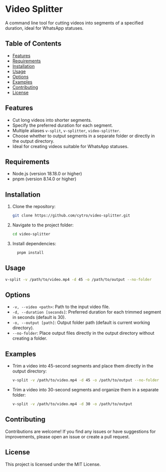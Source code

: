 # Video Splitter

A command line tool for cutting videos into segments of a specified duration, ideal for WhatsApp statuses.

## Table of Contents

- [Features](#features)
- [Requirements](#requirements)
- [Installation](#installation)
- [Usage](#usage)
- [Options](#options)
- [Examples](#examples)
- [Contributing](#contributing)
- [License](#license)

## Features

- Cut long videos into shorter segments.
- Specify the preferred duration for each segment.
- Multiple aliases `v-split`, `v-splitter`, `video-splitter`.
- Choose whether to output segments in a separate folder or directly in the output directory.
- Ideal for creating videos suitable for WhatsApp statuses.

## Requirements

- Node.js (version 18.18.0 or higher)
- pnpm (version 8.14.0 or higher)

## Installation

1. Clone the repository:

   ```bash
   git clone https://github.com/cytro/video-splitter.git
   ```

2. Navigate to the project folder:

   ```bash
   cd video-splitter
   ```

3. Install dependencies:

   ```bash
     pnpm install
   ```

## Usage

```bash
v-split -v /path/to/video.mp4 -d 45 -o /path/to/output --no-folder
```

## Options

- `-v, --video <path>`: Path to the input video file.
- `-d, --duration [seconds]`: Preferred duration for each trimmed segment in seconds (default is 30).
- `-o, --output [path]`: Output folder path (default is current working directory).
- `--no-folder`: Place output files directly in the output directory without creating a folder.

## Examples

- Trim a video into 45-second segments and place them directly in the output directory:

  ```bash
  v-split -v /path/to/video.mp4 -d 45 -o /path/to/output --no-folder
  ```

- Trim a video into 30-second segments and organize them in a separate folder:

  ```bash
  v-split -v /path/to/video.mp4 -d 30 -o /path/to/output
  ```

## Contributing

Contributions are welcome! If you find any issues or have suggestions for improvements, please open an issue or create a pull request.

## License

This project is licensed under the MIT License.
